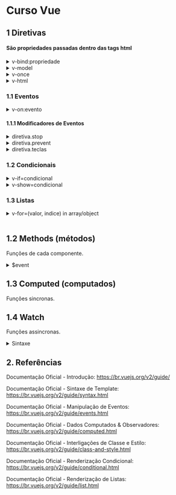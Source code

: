 # Curso Vue

## 1 Diretivas
#### São propriedades passadas dentro das tags **html**

<details>
<summary>v-bind:propriedade</summary>

> Usado antes de propriedades para acessar valores dentro da instancia do vue e fazer ligação para atributo da tag.
```html
<a v-bind:href="link">Google</a>
```
</details>

<details>
<summary>v-model</summary>

> Faz a ligação entre view e o template sincronizados, **two-way data binding**.
```html
<input 
    type="text" 
    v-model="titulo"
>
```
</details>

<details>
<summary>v-once</summary>

> Usado para acessar valores dentro da instancia do vue uma **única vez**, se o valor for atualizado ele não será alterado.
```html
<p v-once>{{ titulo }}</p>
```
</details> 

<details>
<summary>v-html</summary>

> Usado para exibir código Html, caso passado nas chaves duplas interpretam os dados como **texto simples**.
```html
linkHtml = '<a href="http://google.com">Google</a>'
<p v-html="linkHtml"></p>
```
</details>

### 1.1 Eventos

<details>
<summary>v-on:evento</summary>

> Usado para ficar escutando evento.
```html
<button v-on:click="somar">+1</button>
```
</details> 

#### 1.1.1 Modificadores de Eventos

<details>
<summary>diretiva.stop</summary>  

> **StopPropagation** usado diretamente na diretiva, para parar propagação do evento.  

```html
<p v-on:mousemove="mostraCoordenadas">
    Mouse: {{ x }} e {{ y }}.
    <span v-on:mousemove.stop>Parar aqui</span>
</p>
```
</details> 

<details>
<summary>diretiva.prevent</summary>

> **PreventDefault** usado diretamente na diretiva, para prevenir comportamento padrão do browser.
```html
<a v-on:click.prevent href="http://guisalmeida.com">Acesse o site</a>
```
</details> 

<details>
<summary>diretiva.teclas</summary>

> **PreventDefault** usado diretamente na diretiva, para prevenir comportamento padrão do browser.
```html
<input v-on:keyup="exibirAlerta" type="text">
<!-- Chama função todas vez que uma tecla for pressionada -->
<input v-on:keyup.enter="exibirAlerta" type="text">
<!-- Chama função apenas quando enter for pressionada -->
<input v-on:keyup.enter.alt="exibirAlerta" type="text">
<!-- Chama função apenas quando enter+alt forem pressionadas -->
```
</details>  

### 1.2 Condicionais  

<details>
<summary>v-if=condicional</summary>
Usado para criar uma lógica condicional no template html.  

> Exclui elemento da DOM.
```html
<p v-if="logado">Usuário Logado: {{ nome }}</p>
<p v-else-if="anonimo">Usuário Anônimo</p>
<p v-else>Nenhum Usuário Logado</p>
```
</details> 

<details>
<summary>v-show=condicional</summary>
Usado para mostrar ou ocultar elemento no template html.  

> Não exclui elemento da DOM, aplica display: none.
```html
<footer v-show="logado">Desenvolvido para vocẽ</footer>
```
</details> 

### 1.3 Listas  

<details>
<summary>v-for=(valor, indice) in array/object</summary>
Cria um laço de repetição for no elemento.  

> Exclui elemento da DOM.
```html
<!-- Laço com array -->
<ul>
    <li v-for="(cor, index) in cores">
        {{ cor }} está no índice {{ index }}
    </li>
</ul>
<!-- Laço com objetos -->
<ul>
    <li v-for="pessoa in pessoas">
        <div v-for="(valor, chave, index) in pessoa">{{index}}) {{ chave }} = {{ valor }}</div>
    </li>
</ul>
```
</details> 

</br>

## 1.2 Methods (métodos)
Funções de cada componente.

<details>
<summary>$event</summary>

> Por padrão ao chamarmos uma função sem passar nenhum paramêtro,
> o evento é passado automaticamente. Caso necessitamos passar um parâmetro
> e o evento, devemos usar a palavra reservada `$event`.
```html
<button v-on:click="somar(5, $event)">+1</button>
```
</details>

## 1.3 Computed (computados)
Funções sincronas.

## 1.4 Watch
Funções assincronas.

<details>
<summary>Sintaxe</summary>  

> Precisam ter o mesmo nome que a propriedade que vai ser alterada.

```js
watch: {
    propriedade(valornovo, valorantigo) {
        // faça algo
    }
},
```
</details>


## 2. Referências

Documentação Oficial - Introdução: https://br.vuejs.org/v2/guide/

Documentação Oficial - Sintaxe de Template: https://br.vuejs.org/v2/guide/syntax.html

Documentação Oficial - Manipulação de Eventos: https://br.vuejs.org/v2/guide/events.html

Documentação Oficial - Dados Computados & Observadores: https://br.vuejs.org/v2/guide/computed.html

Documentação Oficial - Interligações de Classe e Estilo: https://br.vuejs.org/v2/guide/class-and-style.html

Documentação Oficial - Renderização Condicional: https://br.vuejs.org/v2/guide/conditional.html

Documentação Oficial - Renderização de Listas: https://br.vuejs.org/v2/guide/list.html
